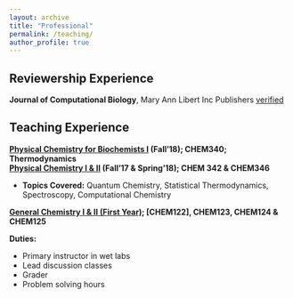 ```yaml
---
layout: archive
title: "Professional"
permalink: /teaching/
author_profile: true
---
```


## Reviewership Experience
**Journal of Computational Biology**, Mary Ann Libert Inc Publishers [verified](https://publons.com/researcher/4578051/aayush-gupta/)

## Teaching Experience

**[Physical Chemistry for Biochemists I](https://catalog.uic.edu/all-course-descriptions/chem/) (Fall’18); CHEM340; Thermodynamics** <br/>
**[Physical Chemistry I & II](https://catalog.uic.edu/all-course-descriptions/chem/) (Fall’17 & Spring’18); CHEM 342 & CHEM346** <br/>

* **Topics Covered:** Quantum Chemistry, Statistical Thermodynamics, Spectroscopy, Computational Chemistry <br/>

**[General Chemistry I & II (First Year)](https://catalog.uic.edu/all-course-descriptions/chem/); [CHEM122], CHEM123, CHEM124 & CHEM125**<br/>

**Duties:** 
* Primary instructor in wet labs 
* Lead discussion classes
* Grader
* Problem solving hours
